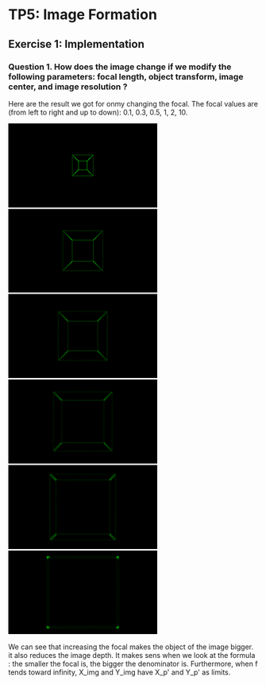 # TP5: Image Formation
## Exercise 1: Implementation

### Question 1.  How does the image change if we modify the following parameters: focal length, object transform, image center, and image resolution ?


Here are the result we got for onmy changing the focal. The focal values are (from left to right and up to down): 0.1, 0.3, 0.5, 1, 2, 10.

<img src="Focal_0.1.png" width="300">
<img src="Focal_0.3.png" width="300">
<img src="Focal_0.5.png" width="300">
<img src="Focal_1.png" width="300">
<img src="Focal_2.png" width="300">
<img src="Focal_10.png" width="300">

We can see that increasing the focal makes the object of the image bigger. it also reduces the image depth. It makes sens when we look at the formula : the smaller the focal is, the bigger the denominator is. Furthermore, when f tends toward infinity, X_img and Y_img have X_p' and Y_p' as limits.